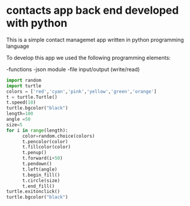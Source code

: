 # contacts app back end developed with python

This is a simple contact managemet app written in python programming language

To develop this app we used the following programming elements:

-functions
-json module
-file input/output (write/read)


```py
import random
import turtle
colors = ['red','cyan','pink','yellow','green','orange']
t = turtle.Turtle()
t.speed(10)
turtle.bgcolor("black")
length=100
angle =50
size=5
for i in range(length):
      color=random.choice(colors)
      t.pencolor(color)
      t.fillcolor(color)
      t.penup()
      t.forward(i+50)
      t.pendown()
      t.left(angle)
      t.begin_fill()
      t.circle(size)
      t.end_fill()
turtle.exitonclick()
turtle.bgcolor("black")
```
